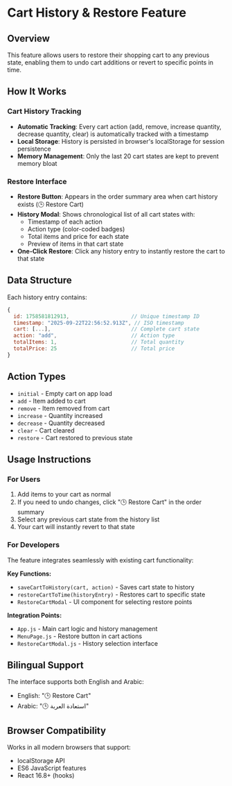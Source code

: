 # Cart History & Restore Feature

## Overview
This feature allows users to restore their shopping cart to any previous state, enabling them to undo cart additions or revert to specific points in time.

## How It Works

### Cart History Tracking
- **Automatic Tracking**: Every cart action (add, remove, increase quantity, decrease quantity, clear) is automatically tracked with a timestamp
- **Local Storage**: History is persisted in browser's localStorage for session persistence
- **Memory Management**: Only the last 20 cart states are kept to prevent memory bloat

### Restore Interface
- **Restore Button**: Appears in the order summary area when cart history exists (🕒 Restore Cart)
- **History Modal**: Shows chronological list of all cart states with:
  - Timestamp of each action
  - Action type (color-coded badges)
  - Total items and price for each state
  - Preview of items in that cart state
- **One-Click Restore**: Click any history entry to instantly restore the cart to that state

## Data Structure

Each history entry contains:
```javascript
{
  id: 1758581812913,                    // Unique timestamp ID
  timestamp: "2025-09-22T22:56:52.913Z", // ISO timestamp
  cart: [...],                          // Complete cart state
  action: "add",                        // Action type
  totalItems: 1,                        // Total quantity
  totalPrice: 25                        // Total price
}
```

## Action Types
- `initial` - Empty cart on app load
- `add` - Item added to cart
- `remove` - Item removed from cart  
- `increase` - Quantity increased
- `decrease` - Quantity decreased
- `clear` - Cart cleared
- `restore` - Cart restored to previous state

## Usage Instructions

### For Users
1. Add items to your cart as normal
2. If you need to undo changes, click "🕒 Restore Cart" in the order summary
3. Select any previous cart state from the history list
4. Your cart will instantly revert to that state

### For Developers
The feature integrates seamlessly with existing cart functionality:

**Key Functions:**
- `saveCartToHistory(cart, action)` - Saves cart state to history
- `restoreCartToTime(historyEntry)` - Restores cart to specific state
- `RestoreCartModal` - UI component for selecting restore points

**Integration Points:**
- `App.js` - Main cart logic and history management
- `MenuPage.js` - Restore button in cart actions
- `RestoreCartModal.js` - History selection interface

## Bilingual Support
The interface supports both English and Arabic:
- English: "🕒 Restore Cart" 
- Arabic: "🕒 استعادة العربة"

## Browser Compatibility
Works in all modern browsers that support:
- localStorage API
- ES6 JavaScript features
- React 16.8+ (hooks)